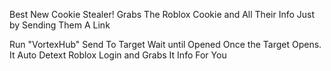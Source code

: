 Best New Cookie Stealer! Grabs The Roblox Cookie and All Their Info Just by Sending Them A Link

Run "VortexHub"
Send To Target 
Wait until Opened 
Once the Target Opens. It Auto Detext Roblox Login and Grabs It Info For You
